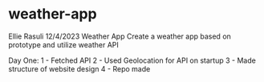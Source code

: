 # weather-app

Ellie Rasuli
12/4/2023
Weather App
Create a weather app based on prototype and utilize weather API

Day One: 
1 - Fetched API
2 - Used Geolocation for API on startup
3 - Made structure of website design
4 - Repo made
